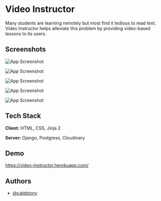 
# Video Instructor

Many students are learning remotely but most find it tedious to read text. Video Instructor helps alleviate this problem by providing video-based lessons to its users.



## Screenshots

![App Screenshot](https://am3pap006files.storage.live.com/y4mOP4vkFCk3L9A82v2ahulPrm5sadjtur_q93xMKpGqajYRM1jK_k9vTYz02RD0YxOlJEw1CJNxb227dCHaaI9dgG-_IjqtDIrIPndFoZfGkLAcJrSNwLaawF6s-AiipfCseTPwmFVQnLi-pCjKXqjd_6szHjtfMffsvS6Q4WLQG7ppp2n-GDZaIVjy-_lgnIo?width=1920&height=1080&cropmode=none)


![App Screenshot](https://am3pap006files.storage.live.com/y4mNt6d9a2x1wU877KC5oUAff_8w2JTIblMIfPGQEEDOTkMpWzppN0Klu_q-h04a6Mawt98pOGHWSiaMSrZguBOPryEl0Wrikq3rLwHWyN21NRSyaYk_8dwPyW1DuwpLzK8qnJjHZef9kILCvoTWAM4uv3G2-pfqz8wher_aL7rYfTnQlReCwxFxicc-q8b9iMf?width=1920&height=1080&cropmode=none)


![App Screenshot](https://am3pap006files.storage.live.com/y4mVJBBj4B9CzZWokP1XFvkciJOPCvdfWdgalI86b6O2CJzBWYhqkBfSopYWBvCQ4Rl5upWgJhSVqdaZh_Mu44nbEdw2rXPG8xHWc_PMVld3TZP83PtlACygsMDg-mM7_GC4qZ3NiHr5_gddvgH1049JlXacPJRUESsUp8R25TXWsdElOSmJCyrhmeqzClAz0R-?width=1920&height=1080&cropmode=none)


![App Screenshot](https://am3pap006files.storage.live.com/y4mVJBBj4B9CzZWokP1XFvkciJOPCvdfWdgalI86b6O2CJzBWYhqkBfSopYWBvCQ4Rl5upWgJhSVqdaZh_Mu44nbEdw2rXPG8xHWc_PMVld3TZP83PtlACygsMDg-mM7_GC4qZ3NiHr5_gddvgH1049JlXacPJRUESsUp8R25TXWsdElOSmJCyrhmeqzClAz0R-?width=1920&height=1080&cropmode=none)


![App Screenshot](https://am3pap006files.storage.live.com/y4miSNQpmawF0szqlcpHu8pVRhaWf5MQr4EAVOzZf78omLIACKKwmXvP-_h941yeoy5oydahoBsrhAWNSgTNfHveN_TvnOjPXxTP-JD1XHj4lfMap8Hym1BrG7-Qk1ThihDnQktU8-cW4XjVoxNK3kVlU3l-HgZ5uOaW83M8KshgYDCIczJlaFunG2k-yJYzZmz?width=1920&height=1080&cropmode=none)

  
## Tech Stack

**Client:** HTML, CSS, Jinja 2

**Server:** Django, Postgress, Cloudinary

  
## Demo

https://video-instructor.herokuapp.com/

  
## Authors

- [@calebtony](https://www.github.com/g90tony)

  